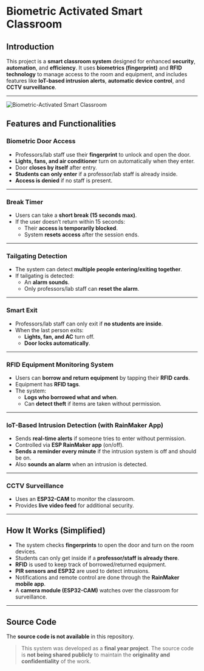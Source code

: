 # Biometric Activated Smart Classroom

## Introduction

This project is a **smart classroom system** designed for enhanced **security**, **automation**, and **efficiency**. It uses **biometrics (fingerprint)** and **RFID technology** to manage access to the room and equipment, and includes features like **IoT-based intrusion alerts**, **automatic device control**, and **CCTV surveillance**. 

---

![Biometric-Activated Smart Classroom](https://github.com/user-attachments/assets/512086fc-2c0d-443a-bb52-5a304348b961)

## Features and Functionalities

### Biometric Door Access
- Professors/lab staff use their **fingerprint** to unlock and open the door.
- **Lights, fans, and air conditioner** turn on automatically when they enter.
- Door **closes by itself** after entry.
- **Students can only enter** if a professor/lab staff is already inside.
- **Access is denied** if no staff is present.

---

### Break Timer
- Users can take a **short break (15 seconds max)**.
- If the user doesn’t return within 15 seconds:
  - Their **access is temporarily blocked**.
  - System **resets access** after the session ends.

---

### Tailgating Detection
- The system can detect **multiple people entering/exiting together**.
- If tailgating is detected:
  - An **alarm sounds**.
  - Only professors/lab staff can **reset the alarm**.

---

### Smart Exit
- Professors/lab staff can only exit if **no students are inside**.
- When the last person exits:
  - **Lights, fan, and AC** turn off.
  - **Door locks automatically**.

---

### RFID Equipment Monitoring System
- Users can **borrow and return equipment** by tapping their **RFID cards**.
- Equipment has **RFID tags**.
- The system:
  - **Logs who borrowed what and when**.
  - Can **detect theft** if items are taken without permission.

---

### IoT-Based Intrusion Detection (with RainMaker App)
- Sends **real-time alerts** if someone tries to enter without permission.
- Controlled via **ESP RainMaker app** (on/off).
- **Sends a reminder every minute** if the intrusion system is off and should be on.
- Also **sounds an alarm** when an intrusion is detected.

---

### CCTV Surveillance
- Uses an **ESP32-CAM** to monitor the classroom.
- Provides **live video feed** for additional security.

---

## How It Works (Simplified)
- The system checks **fingerprints** to open the door and turn on the room devices.
- Students can only get inside if a **professor/staff is already there**.
- **RFID** is used to keep track of borrowed/returned equipment.
- **PIR sensors and ESP32** are used to detect intrusions.
- Notifications and remote control are done through the **RainMaker mobile app**.
- A **camera module (ESP32-CAM)** watches over the classroom for surveillance.

---

## Source Code

The **source code is not available** in this repository.

> This system was developed as a **final year project**. The source code is **not being shared publicly** to maintain the **originality and confidentiality** of the work.
